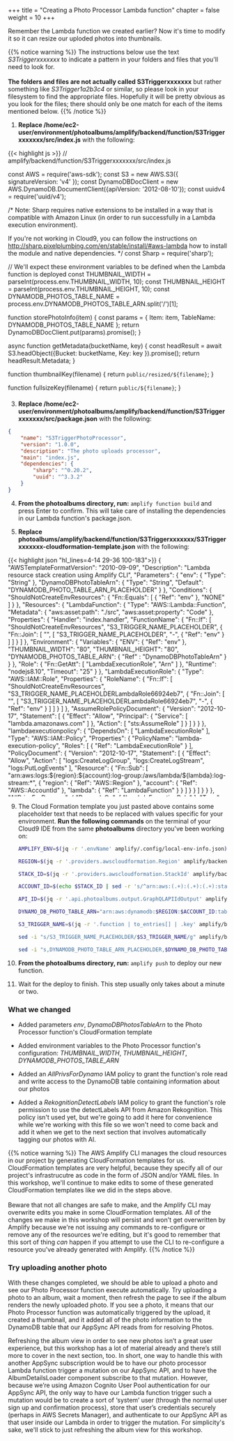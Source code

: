 +++
title = "Creating a Photo Processor Lambda function"
chapter = false
weight = 10
+++

Remember the Lambda function we created earlier? Now it's time to modify it so it can resize our uploded photos into thumbnails.

{{% notice warning %}}
The instructions below use the text _S3Triggerxxxxxxx_ to indicate a pattern in your folders and files that you'll need to look for.
<br/><br/>
**The folders and files are not actually called S3Triggerxxxxxxx** but rather something like _S3Trigger1a2b3c4_ or similar, so please look
in your filesystem to find the appropriate files. Hopefully it will be pretty obvious as you look for the files; there should only be
one match for each of the items mentioned below.
{{% /notice %}}



1. **Replace /home/ec2-user/environment/photoalbums/amplify/backend/function/S3Triggerxxxxxxx/src/index.js** with the following:
<div style="height: 560px; overflow-y: scroll; margin: 0;">
{{< highlight js >}}
// amplify/backend/function/S3Triggerxxxxxxx/src/index.js

const AWS = require('aws-sdk');
const S3 = new AWS.S3({ signatureVersion: 'v4' });
const DynamoDBDocClient = new AWS.DynamoDB.DocumentClient({apiVersion: '2012-08-10'});
const uuidv4 = require('uuid/v4');

/*
Note: Sharp requires native extensions to be installed in a way that is compatible
with Amazon Linux (in order to run successfully in a Lambda execution environment).

If you're not working in Cloud9, you can follow the instructions on http://sharp.pixelplumbing.com/en/stable/install/#aws-lambda how to install the module and native dependencies.
*/
const Sharp = require('sharp');

// We'll expect these environment variables to be defined when the Lambda function is deployed
const THUMBNAIL_WIDTH = parseInt(process.env.THUMBNAIL_WIDTH, 10);
const THUMBNAIL_HEIGHT = parseInt(process.env.THUMBNAIL_HEIGHT, 10);
const DYNAMODB_PHOTOS_TABLE_NAME = process.env.DYNAMODB_PHOTOS_TABLE_ARN.split('/')[1];

function storePhotoInfo(item) {
	const params = {
		Item: item,
		TableName: DYNAMODB_PHOTOS_TABLE_NAME
	};
	return DynamoDBDocClient.put(params).promise();
}

async function getMetadata(bucketName, key) {
	const headResult = await S3.headObject({Bucket: bucketName, Key: key }).promise();
	return headResult.Metadata;
}

function thumbnailKey(filename) {
	return `public/resized/${filename}`;
}

function fullsizeKey(filename) {
	return `public/${filename}`;
}

function makeThumbnail(photo) {
	return Sharp(photo).resize(THUMBNAIL_WIDTH, THUMBNAIL_HEIGHT).toBuffer();
}

async function resize(bucketName, key) {
	const originalPhoto = (await S3.getObject({ Bucket: bucketName, Key: key }).promise()).Body;
	const originalPhotoName = key.replace('uploads/', '');
	const originalPhotoDimensions = await Sharp(originalPhoto).metadata();

	const thumbnail = await makeThumbnail(originalPhoto);

	await Promise.all([
		S3.putObject({
			Body: thumbnail,
			Bucket: bucketName,
			Key: thumbnailKey(originalPhotoName),
		}).promise(),

		S3.copyObject({
			Bucket: bucketName,
			CopySource: bucketName + '/' + key,
			Key: fullsizeKey(originalPhotoName),
		}).promise(),
	]);

	await S3.deleteObject({
		Bucket: bucketName,
		Key: key
	}).promise();

	return {
		photoId: originalPhotoName,
		
		thumbnail: {
			key: thumbnailKey(originalPhotoName),
			width: THUMBNAIL_WIDTH,
			height: THUMBNAIL_HEIGHT
		},

		fullsize: {
			key: fullsizeKey(originalPhotoName),
			width: originalPhotoDimensions.width,
			height: originalPhotoDimensions.height
		}
	};
};

async function processRecord(record) {
	const bucketName = record.s3.bucket.name;
	const key = record.s3.object.key;
	
	if (key.indexOf('uploads') != 0) return;
	
	const metadata = await getMetadata(bucketName, key);
	const sizes = await resize(bucketName, key);    
	const id = uuidv4();
	const item = {
		id: id,
		owner: metadata.owner,
		photoAlbumId: metadata.albumid,
		bucket: bucketName,
		thumbnail: sizes.thumbnail,
		fullsize: sizes.fullsize,
		createdAt: new Date().getTime()
	}
	await storePhotoInfo(item);
}

exports.handler = async (event, context, callback) => {
	try {
		event.Records.forEach(processRecord);
		callback(null, { status: 'Photo Processed' });
	}
	catch (err) {
		console.error(err);
		callback(err);
	}
};
{{< /highlight >}}
</div>


3. **Replace /home/ec2-user/environment/photoalbums/amplify/backend/function/S3Triggerxxxxxxx/src/package.json** with the following:
```json
{
	"name": "S3TriggerPhotoProcessor",
	"version": "1.0.0",
	"description": "The photo uploads processor",
	"main": "index.js",
	"dependencies": {
		"sharp": "^0.20.2",
		"uuid": "^3.3.2"
	}
}
```


4. **From the photoalbums directory, run:** `amplify function build` and press Enter to confirm. This will take care of installing the dependencies in our Lambda function's package.json.


8.  **Replace photoalbums/amplify/backend/function/S3Triggerxxxxxxx/S3Triggerxxxxxxx-cloudformation-template.json** with the following:
<div style="height: 550px; overflow-y: scroll;">
{{< highlight json "hl_lines=4-14 29-36 100-183">}}
{
	"AWSTemplateFormatVersion": "2010-09-09",
	"Description": "Lambda resource stack creation using Amplify CLI",
	"Parameters": {
		"env": {
			"Type": "String"
		},
		"DynamoDBPhotoTableArn": {
			"Type": "String",
			"Default": "DYNAMODB_PHOTO_TABLE_ARN_PLACEHOLDER"
		}
	},
	"Conditions": {
		"ShouldNotCreateEnvResources": {
			"Fn::Equals": [
				{
					"Ref": "env"
				},
				"NONE"
			]
		}
	},
	"Resources": {
		"LambdaFunction": {
			"Type": "AWS::Lambda::Function",
			"Metadata": {
				"aws:asset:path": "./src",
				"aws:asset:property": "Code"
			},
			"Properties": {
				"Handler": "index.handler",
				"FunctionName": {
					"Fn::If": [
						"ShouldNotCreateEnvResources",
						"S3_TRIGGER_NAME_PLACEHOLDER",
						{
							"Fn::Join": [
								"",
								[
									"S3_TRIGGER_NAME_PLACEHOLDER",
									"-",
									{
										"Ref": "env"
									}
								]
							]
						}
					]
				},
				"Environment": {
					"Variables": {
						"ENV": {
							"Ref": "env"
						},
						"THUMBNAIL_WIDTH": "80",
						"THUMBNAIL_HEIGHT": "80",
						"DYNAMODB_PHOTOS_TABLE_ARN": { "Ref" : "DynamoDBPhotoTableArn" }
					}
				},
				"Role": {
					"Fn::GetAtt": [
						"LambdaExecutionRole",
						"Arn"
					]
				},
				"Runtime": "nodejs8.10",
				"Timeout": "25"
			}
		},
		"LambdaExecutionRole": {
			"Type": "AWS::IAM::Role",
			"Properties": {
				"RoleName": {
					"Fn::If": [
						"ShouldNotCreateEnvResources",
						"S3_TRIGGER_NAME_PLACEHOLDERLambdaRole66924eb7",
						{
							"Fn::Join": [
								"",
								[
									"S3_TRIGGER_NAME_PLACEHOLDERLambdaRole66924eb7",
									"-",
									{
										"Ref": "env"
									}
								]
							]
						}
					]
				},
				"AssumeRolePolicyDocument": {
					"Version": "2012-10-17",
					"Statement": [
						{
							"Effect": "Allow",
							"Principal": {
								"Service": [
									"lambda.amazonaws.com"
								]
							},
							"Action": [
								"sts:AssumeRole"
							]
						}
					]
				}
			}
		},
		"lambdaexecutionpolicy": {
			"DependsOn": [
				"LambdaExecutionRole"
			],
			"Type": "AWS::IAM::Policy",
			"Properties": {
				"PolicyName": "lambda-execution-policy",
				"Roles": [
					{
						"Ref": "LambdaExecutionRole"
					}
				],
				"PolicyDocument": {
					"Version": "2012-10-17",
					"Statement": [
						{
							"Effect": "Allow",
							"Action": [
								"logs:CreateLogGroup",
								"logs:CreateLogStream",
								"logs:PutLogEvents"
							],
							"Resource": {
								"Fn::Sub": [
									"arn:aws:logs:${region}:${account}:log-group:/aws/lambda/${lambda}:log-stream:*",
									{
										"region": {
											"Ref": "AWS::Region"
										},
										"account": {
											"Ref": "AWS::AccountId"
										},
										"lambda": {
											"Ref": "LambdaFunction"
										}
									}
								]
							}
						}
					]
				}
			}
		},
		"AllPrivsForDynamo": {
			"DependsOn": [
				"LambdaExecutionRole"
			],
			"Type": "AWS::IAM::Policy",
			"Properties": {
				"PolicyName": "AllPrivsForDynamo",
				"Roles": [
					{
						"Ref": "LambdaExecutionRole"
					}
				],
				"PolicyDocument": {
					"Version": "2012-10-17",
					"Statement": [
						{
							"Effect": "Allow",
							"Action": [
								"dynamodb:*"
							],
							"Resource": { "Ref" : "DynamoDBPhotoTableArn" }
						}
					]
				}
			}
		},
		"RekognitionDetectLabels": {
			"DependsOn": [
				"LambdaExecutionRole"
			],
			"Type": "AWS::IAM::Policy",
			"Properties": {
				"PolicyName": "RekognitionDetectLabels",
				"Roles": [
					{
						"Ref": "LambdaExecutionRole"
					}
				],
				"PolicyDocument": {
					"Version": "2012-10-17",
					"Statement": [
						{
							"Effect": "Allow",
							"Action": [
								"rekognition:detectLabels"
							],
							"Resource": "*"
						}
					]
				}
			}
		}
	},
	"Outputs": {
		"Name": {
			"Value": {
				"Ref": "LambdaFunction"
			}
		},
		"Arn": {
			"Value": {
				"Fn::GetAtt": [
					"LambdaFunction",
					"Arn"
				]
			}
		},
		"Region": {
			"Value": {
				"Ref": "AWS::Region"
			}
		},
		"LambdaExecutionRole": {
			"Value": {
				"Ref": "LambdaExecutionRole"
			}
		}
	}
}
{{< /highlight >}}
</div>

9. The Cloud Formation template you just pasted above contains some placeholder text that needs to be replaced with values specific for your environment. **Run the following commands** on the terminal of your Cloud9 IDE from the same **photoalbums** directory you've been working on:
	```bash
	AMPLIFY_ENV=$(jq -r '.envName' amplify/.config/local-env-info.json)

	REGION=$(jq -r '.providers.awscloudformation.Region' amplify/backend/amplify-meta.json)

	STACK_ID=$(jq -r '.providers.awscloudformation.StackId' amplify/backend/amplify-meta.json)

	ACCOUNT_ID=$(echo $STACK_ID | sed -r 's/^arn:aws:(.+):(.+):(.+):stack.+$/\3/')

	API_ID=$(jq -r '.api.photoalbums.output.GraphQLAPIIdOutput' amplify/backend/amplify-meta.json)

	DYNAMO_DB_PHOTO_TABLE_ARN="arn:aws:dynamodb:$REGION:$ACCOUNT_ID:table/Photo-$API_ID-$AMPLIFY_ENV"

	S3_TRIGGER_NAME=$(jq -r '.function | to_entries[] | .key' amplify/backend/amplify-meta.json)

	sed -i "s/S3_TRIGGER_NAME_PLACEHOLDER/$S3_TRIGGER_NAME/g" amplify/backend/function/$S3_TRIGGER_NAME/$S3_TRIGGER_NAME-cloudformation-template.json

	sed -i "s,DYNAMODB_PHOTO_TABLE_ARN_PLACEHOLDER,$DYNAMO_DB_PHOTO_TABLE_ARN,g" amplify/backend/function/$S3_TRIGGER_NAME/$S3_TRIGGER_NAME-cloudformation-template.json
	```

9. **From the photoalbums directory, run:** `amplify push` to deploy our new function.

10. Wait for the deploy to finish. This step usually only takes about a minute or two.

### What we changed
- Added parameters *env*, *DynamoDBPhotosTableArn* to the Photo Processor function's CloudFormation template

- Added environment variables to the Photo Processor function's configuration: *THUMBNAIL_WIDTH*, *THUMBNAIL_HEIGHT*, *DYNAMODB_PHOTOS_TABLE_ARN*

- Added an *AllPrivsForDynamo* IAM policy to grant the function's role read and write access to the DynamoDB table containing information about our photos

- Added a *RekognitionDetectLabels* IAM policy to grant the function's role permission to use the detectLabels API from Amazon Rekognition. This policy isn't used yet, but we're going to add it here for convenience while we're working with this file so we won't need to come back and add it when we get to the next section that involves automatically tagging our photos with AI.

{{% notice warning %}}
The AWS Amplify CLI manages the cloud resources in our project by generating CloudFormation templates for us. CloudFormation templates are very helpful, because they specify all of our project's infrastrucutre as code in the form of JSON and/or YAML files. In this workshop, we'll continue to make edits to some of these generated CloudFormation templates like we did in the steps above. 
<br/> <br/>
Beware that not all changes are safe to make, and the Amplify CLI may overwrite edits you make in some CloudFormation templates. All of the changes we make in this workshop will persist and won't get overwritten by Amplify because we're not issuing any commands to re-configure or remove any of the resources we're editing, but it's good to remember that this sort of thing _can_ happen if you attempt to use the CLI to re-configure a resource you've already generated with Amplify.
{{% /notice %}}

### Try uploading another photo

With these changes completed, we should be able to upload a photo and see our Photo Processor function execute automatically. Try uploading a photo to an album, wait a moment, then refresh the page to see if the album renders the newly uploaded photo. If you see a photo, it means that our Photo Processor function was automatically triggered by the upload, it created a thumbnail, and it added all of the photo information to the DynamoDB table that our AppSync API reads from for resolving Photos. 

Refreshing the album view in order to see new photos isn’t a great user experience, but this workshop has a lot of material already and there’s still more to cover in the next section, too. In short, one way to handle this with another AppSync subscription would be to have our photo processor Lambda function trigger a mutation on our AppSync API, and to have the AlbumDetailsLoader component subscribe to that mutation. However, because we’re using Amazon Cognito User Pool authentication for our AppSync API, the only way to have our Lambda function trigger such a mutation would be to create a sort of ‘system’ user (through the normal user sign up and confirmation process), store that user’s credentials securely (perhaps in AWS Secrets Manager), and authenticate to our AppSync API as that user inside our Lambda in order to trigger the mutation. For simplicity's sake, we'll stick to just refreshing the album view for this workshop.